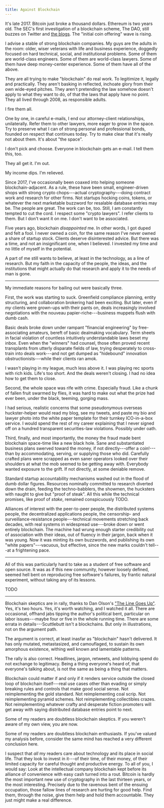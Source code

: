 ```yaml
---
title: Against Blockchain
---
```


It's late 2017.  Bitcoin just broke a thousand dollars.  Ethereum is two years old.  The SEC's first investigation of a blockchain scheme, The DAO, still buzzes on Twitter and [the blogs](https://writing.kemitchell.com/2017/07/25/DAO-Report-of-Investigation.html).  The "initial coin offering" wave is rising.

I advise a stable of strong blockchain companies.  My guys are the adults in the room: older, wiser veterans with life and business experience, doggedly focused on hard technical, social, and institutional problems.  Some of them are world-class engineers.  Some of them are world-class lawyers.  Some of them have deep money-center experience.  Some of them have all of the above.

They are all trying to make "blockchain" do real work.  To legitimize it, legally and practically.  They aren't basking in reflected, inchoate glory from their own wide-eyed pitches.  They aren't pretending the law somehow doesn't apply to what they want to do, of that the laws that apply have no point.  They all lived through 2008, as responsible adults.

I fire them all.

One by one, in careful e-mails, I end our attorney-client relationships, unilaterally.  Refer them to other lawyers, more eager to grow in the space.  Try to preserve what I can of strong personal and professional bonds, founded on respect that continues today.  Try to make clear that it's really not about them.  It's about "the space".

I don't pick and choose.  Everyone in blockchain gets an e-mail.  I tell them this, too.

They all get it.  I'm out.

My income dips.  I'm relieved.

Since 2017, I've occasionally been coaxed into helping someone blockchain-adjacent.  As a rule, these have been small, engineer-driven shops with strong crypto chops---actual cryptography---doing contract work and research for other firms.  Not startups hocking coins, tokens, or whatever the next marketable buzzword for resalable database entries may be.  The people are great.  The work can be, too.  Still, I am constantly tempted to cut the cord.  I respect some "crypto lawyers".  I refer clients to them.  But I don't want it on me.  I don't want to be associated.

Five years ago, blockchain _disappointed_ me.  In other words, I got duped and felt a fool.  I never owned a coin, for the same reason I've never owned a share of startup stock.  Clients deserve disinterested advice.  But there was a time, and not an insignificant one, when I believed.  I invested my time and no little of myself in the potential.

A part of me still wants to believe, at least in the technology, as a line of research.  But my faith in the capacity of the people, the ideas, and the institutions that might actually do that research and apply it to the needs of man is gone.

---

My immediate reasons for bailing out were basically three.

First, the work was starting to suck.  Greenfield compliance planning, entity structuring, and collaboration brokering had been exciting.  But later, even if _my_ clients were grown-ups with their pants on, deals increasingly involved negotiations with the nouveau papier-riche---business muppets flush with dumb cash.

Basic deals broke down under rampant "financial engineering" by free-associating amateurs, bereft of basic dealmaking vocabulary.  Term sheets in facial violation of countless intuitively understandable laws beset my inbox.  Even when the "winners" had counsel, those often proved recent transplants from utterly disparate fields of law, trying desperately to cross-train into deals work---and not get dumped as "hidebound" innovation obstructionists---while their clients ran amok.

I wasn't playing in my league, much less above it.  I was playing rec sports with rich kids.  Life's too short.  And the deals weren't closing.  I had no idea how to get them to close.

Second, the whole space was rife with crime.  Especially fraud.  Like a chunk of fallen fruit swarmed by flies, it was hard to make out what the prize had ever been, under the black, teeming, gorging mass.

I had serious, realistic concerns that some pseudonymous overseas huckster-helper would read my blog, see my tweets, and paste my bio and lawyer photo into the white paper template for their turnkey ICO-in-a-box service.  I would spend the rest of my career explaining that I never signed off on a hundred transparent securities-law violations.  Possibly under oath.

Third, finally, and most importantly, the money the fraud made bent blockchain space-time like a new black hole.  Sane and substantiated business plans swerved toward the money, if not directly---offer a coin!---than by accommodating, serving, or supplying those who did.  Carefully crafted plans were scrapped as even saner operators looked over their shoulders at what the mob seemed to be getting away with.  Everybody wanted exposure to the grift.  If not directly, at some deniable remove.

Standard startup accountability mechanisms washed out in the flood of dumb dollar figures.  Resources nominally committed to research diverted down the drain, feeding the techno-babblers, the showmen, the hucksters with naught to give but "proof of steak".  All this while the technical promises, like proof of _stake_, remained conspicuously TODO.

Alliances of interest with the peer-to-peer people, the distributed systems people, the decentralized applications people, the censorship- and surveillance-resistance people---technical movements stretching back decades, with real systems in widespread use---broke down or went entirely blockchain.  The machine had wrung enough starter credibility out of association with their ideas, out of fluency in their jargon, back when it was young.  Now it was minting its own buzzwords, and publishing its own "white papers"---vacuous, but effective, since the new marks couldn't tell---at a frightening pace.

---

All of this was particularly hard to take as a student of free software and open source.  It was as if this new community, however loosely defined, seemed hell bent on reproducing free software's failures, by frantic natural experiment, without taking any of its lessons.

TODO

---

Blockchain skeptics are in rally, thanks to Dan Olson's ["The Line Goes Up"](https://www.youtube.com/watch?v=YQ_xWvX1n9g).  Yes, it's two hours.  Yes, it's worth watching, and I watched it all.  There are occasional, offhand jabs tipping the author's political bent, particular on labor issues---maybe four or five in the whole running time.  There are some errata in details---Scuttlebutt isn't a blockchains.  But only in illustrations, not on the argument path.

The argument is correct, at least inasfar as "blockchain" hasn't delivered.  It has only mutated, metastasized, and camouflaged, to sustain its own amorphous existence, withing well known and lamentable patterns.

The rally is also correct.  Headlines, jargon, retweets, and lobbying spend do not exchange to legitimacy.  Being a thing everyone's heard of, that everyone's talking about, is not the same as being a thing that matters.

Blockchain could matter if and only if it renders service outside the closed loop of blockchain itself---real use cases other than evading or simply breaking rules and controls that make good social sense.  Not reimplementing the gold standard.  Not reimplementing coal scrip.  Not reimplementing pyramid schemes.  Not reimplementing collectibles crazes.  Not reimplementing whatever crafty and desperate fiction promoters will get away with saying distributed database entries point to next.

Some of my readers are doubtless blockchain skeptics.  If you weren't aware of my own view, you are now.

Some of my readers are doubtless blockchain enthusiasts.  If you've valued my analysis before, consider the same mind has reached a very different conclusion here.

I suspect that _all_ my readers care about technology and its place in social life.  That they look to invest in it---of their time, of their money, of their limited capacity for careful thought and productive energy.  To all of you, I would say: Look at the intellectual company blockchain kept before its alliance of convenience with easy cash turned into a rout.  Bitcoin is hardly the most important new use of cryptography in the last thirteen years, or the most interesting.  Precisely due to the ravenous bent of the ensuing occupation, those fallow lines of research are hurting for good help.  Find them, through the noise, give them help and hold them accountable.  They just might make a real difference.
